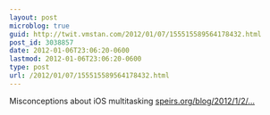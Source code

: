 ```yaml
---
layout: post
microblog: true
guid: http://twit.vmstan.com/2012/01/07/155515589564178432.html
post_id: 3038857
date: 2012-01-06T23:06:20-0600
lastmod: 2012-01-06T23:06:20-0600
type: post
url: /2012/01/07/155515589564178432.html
---
```

Misconceptions about iOS multitasking <a href="http://speirs.org/blog/2012/1/2/misconceptions-about-ios-multitasking.html">speirs.org/blog/2012/1/2/…</a>
